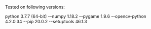 Tested on following versions:

python 3.7.7 (64-bit)
--numpy 1.18.2
--pygame 1.9.6
--opencv-python 4.2.0.34
--pip 20.0.2
--setuptools 46.1.3
